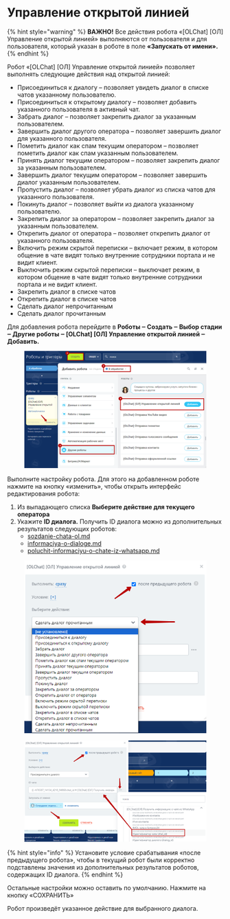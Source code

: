 # Управление открытой линией

{% hint style="warning" %}
**ВАЖНО!** Все действия робота «\[OLChat] \[ОЛ] Управление открытой линией»  выполняются от пользователя и для пользователя, который указан в роботе в поле **«Запускать от имени».**
{% endhint %}

Робот «\[OLChat] \[ОЛ] Управление открытой линией» позволяет выполнять следующие действия над открытой линией:

* Присоединиться к диалогу – позволяет увидеть диалог в списке чатов указанному пользователю.
* Присоединиться к открытому диалогу – позволяет добавить указанного пользователя в активный чат.
* Забрать диалог – позволяет закрепить диалог за указанным пользователем.
* Завершить диалог другого оператора – позволяет завершить диалог для указанного пользователя.
* Пометить диалог как спам текущим оператором – позволяет пометить диалог как спам указанным пользователем.
* Принять диалог текущим оператором – позволяет закрепить диалог за указанным пользователем.
* Завершить диалог текущим оператором – позволяет завершить диалог указанным пользователем.
* Пропустить диалог – позволяет убрать диалог из списка чатов для указанного пользователя.
* Покинуть диалог – позволяет выйти из диалога указанному пользователю.
* Закрепить диалог за оператором – позволяет закрепить диалог за указанным пользователем.
* Открепить диалог от оператора – позволяет открепить диалог от указанного пользователя.
* Включить режим скрытой переписки – включает режим, в котором общение в чате видят только внутренние сотрудники портала и не видит клиент.
* Выключить режим скрытой переписки – выключает режим, в котором общение в чате видят только внутренние сотрудники портала и не видит клиент.
* Закрепить диалог в списке чатов
* Открепить диалог в списке чатов
* Сделать диалог непрочитанным
* Сделать диалог прочитанным

Для добавления робота перейдите в **Роботы ‒ Создать ‒ Выбор стадии ‒ Другие роботы ‒ \[OLChat] \[ОЛ] Управление открытой линией ‒ Добавить.**

<figure><img src="../../.gitbook/assets/image (381).png" alt=""><figcaption></figcaption></figure>

Выполните настройку робота. Для этого на добавленном роботе нажмите на кнопку «изменить», чтобы открыть интерфейс редактирования робота:

1. Из выпадающего списка **Выберите действие для текущего оператора**
2. Укажите **ID диалога.** Получить ID диалога можно из дополнительных результатов следующих роботов:
   * [sozdanie-chata-ol.md](sozdanie-chata-ol.md "mention")
   * [informaciya-o-dialoge.md](informaciya-o-dialoge.md "mention")
   * [poluchit-informaciyu-o-chate-iz-whatsapp.md](poluchit-informaciyu-o-chate-iz-whatsapp.md "mention")

<figure><img src="../../.gitbook/assets/image (2) (1) (1) (1) (1) (1) (1) (1) (1) (1) (1) (1) (1) (1) (1) (1).png" alt=""><figcaption></figcaption></figure>

<figure><img src="../../.gitbook/assets/image (927).png" alt=""><figcaption></figcaption></figure>

{% hint style="info" %}
Установите условие срабатывания «после предыдущего робота», чтобы в текущий робот были корректно подставлены значения из дополнительных результатов роботов, содержащих ID диалога.
{% endhint %}

Остальные настройки можно оставить по умолчанию. Нажмите на кнопку «СОХРАНИТЬ»

Робот произведёт указанное действие для выбранного диалога.
